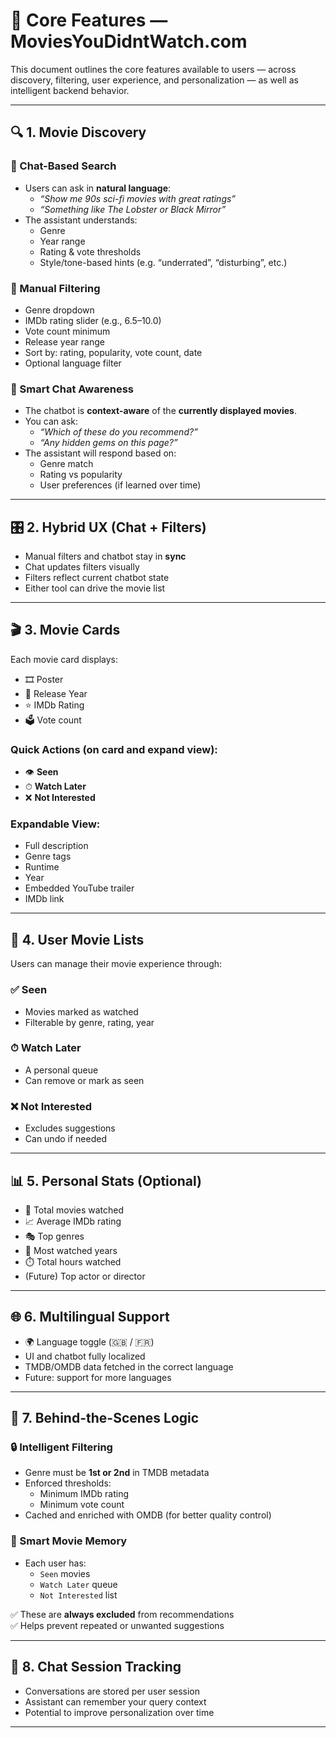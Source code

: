 # 🌟 Core Features — MoviesYouDidntWatch.com

This document outlines the core features available to users — across discovery, filtering, user experience, and personalization — as well as intelligent backend behavior.

---

## 🔍 1. Movie Discovery

### 🧠 Chat-Based Search

- Users can ask in **natural language**:
  - _“Show me 90s sci-fi movies with great ratings”_
  - _“Something like The Lobster or Black Mirror”_
- The assistant understands:
  - Genre
  - Year range
  - Rating & vote thresholds
  - Style/tone-based hints (e.g. “underrated”, “disturbing”, etc.)

### 🎯 Manual Filtering

- Genre dropdown
- IMDb rating slider (e.g., 6.5–10.0)
- Vote count minimum
- Release year range
- Sort by: rating, popularity, vote count, date
- Optional language filter

### 🧠 Smart Chat Awareness

- The chatbot is **context-aware** of the **currently displayed movies**.
- You can ask:
  - _“Which of these do you recommend?”_
  - _“Any hidden gems on this page?”_
- The assistant will respond based on:
  - Genre match
  - Rating vs popularity
  - User preferences (if learned over time)

---

## 🎛️ 2. Hybrid UX (Chat + Filters)

- Manual filters and chatbot stay in **sync**
- Chat updates filters visually
- Filters reflect current chatbot state
- Either tool can drive the movie list

---

## 🎬 3. Movie Cards

Each movie card displays:

- 🎞️ Poster
- 📛 Release Year
- ⭐ IMDb Rating
- 🗳️ Vote count

### Quick Actions (on card and expand view):

- 👁 **Seen**
- ⏱ **Watch Later**
- ❌ **Not Interested**

### Expandable View:

- Full description
- Genre tags
- Runtime
- Year
- Embedded YouTube trailer
- IMDb link

---

## 📁 4. User Movie Lists

Users can manage their movie experience through:

### ✅ Seen
- Movies marked as watched
- Filterable by genre, rating, year

### ⏱ Watch Later
- A personal queue
- Can remove or mark as seen

### ❌ Not Interested
- Excludes suggestions
- Can undo if needed

---

## 📊 5. Personal Stats (Optional)

- 🎥 Total movies watched
- 📈 Average IMDb rating
- 🎭 Top genres
- 📅 Most watched years
- ⏱️ Total hours watched
- (Future) Top actor or director

---

## 🌐 6. Multilingual Support

- 🌍 Language toggle (🇬🇧 / 🇫🇷)
- UI and chatbot fully localized
- TMDB/OMDB data fetched in the correct language
- Future: support for more languages

---

## 🧠 7. Behind-the-Scenes Logic

### 🔒 Intelligent Filtering

- Genre must be **1st or 2nd** in TMDB metadata
- Enforced thresholds:
  - Minimum IMDb rating
  - Minimum vote count
- Cached and enriched with OMDB (for better quality control)

### 🧠 Smart Movie Memory

- Each user has:
  - `Seen` movies
  - `Watch Later` queue
  - `Not Interested` list

✅ These are **always excluded** from recommendations  
✅ Helps prevent repeated or unwanted suggestions

---

## 💬 8. Chat Session Tracking

- Conversations are stored per user session
- Assistant can remember your query context
- Potential to improve personalization over time

---
